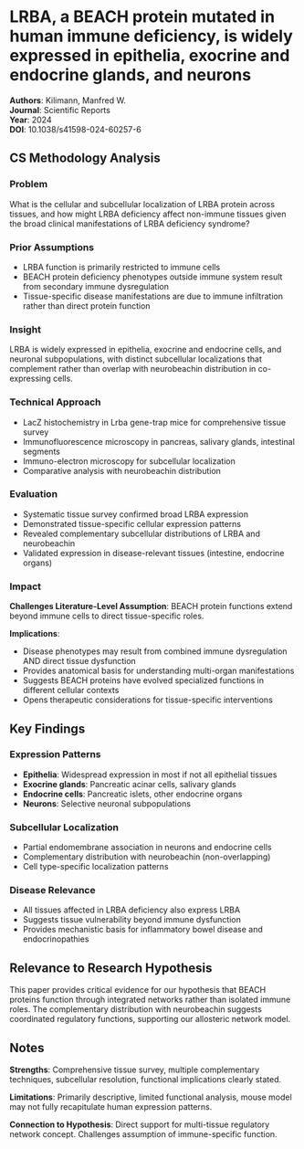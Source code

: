# LRBA, a BEACH protein mutated in human immune deficiency, is widely expressed in epithelia, exocrine and endocrine glands, and neurons

**Authors**: Kilimann, Manfred W.  
**Journal**: Scientific Reports  
**Year**: 2024  
**DOI**: 10.1038/s41598-024-60257-6  

## CS Methodology Analysis

### Problem
What is the cellular and subcellular localization of LRBA protein across tissues, and how might LRBA deficiency affect non-immune tissues given the broad clinical manifestations of LRBA deficiency syndrome?

### Prior Assumptions
- LRBA function is primarily restricted to immune cells
- BEACH protein deficiency phenotypes outside immune system result from secondary immune dysregulation
- Tissue-specific disease manifestations are due to immune infiltration rather than direct protein function

### Insight
LRBA is widely expressed in epithelia, exocrine and endocrine cells, and neuronal subpopulations, with distinct subcellular localizations that complement rather than overlap with neurobeachin distribution in co-expressing cells.

### Technical Approach
- LacZ histochemistry in Lrba gene-trap mice for comprehensive tissue survey
- Immunofluorescence microscopy in pancreas, salivary glands, intestinal segments
- Immuno-electron microscopy for subcellular localization
- Comparative analysis with neurobeachin distribution

### Evaluation
- Systematic tissue survey confirmed broad LRBA expression
- Demonstrated tissue-specific cellular expression patterns
- Revealed complementary subcellular distributions of LRBA and neurobeachin
- Validated expression in disease-relevant tissues (intestine, endocrine organs)

### Impact
**Challenges Literature-Level Assumption**: BEACH protein functions extend beyond immune cells to direct tissue-specific roles.

**Implications**:
- Disease phenotypes may result from combined immune dysregulation AND direct tissue dysfunction
- Provides anatomical basis for understanding multi-organ manifestations
- Suggests BEACH proteins have evolved specialized functions in different cellular contexts
- Opens therapeutic considerations for tissue-specific interventions

## Key Findings

### Expression Patterns
- **Epithelia**: Widespread expression in most if not all epithelial tissues
- **Exocrine glands**: Pancreatic acinar cells, salivary glands
- **Endocrine cells**: Pancreatic islets, other endocrine organs  
- **Neurons**: Selective neuronal subpopulations

### Subcellular Localization
- Partial endomembrane association in neurons and endocrine cells
- Complementary distribution with neurobeachin (non-overlapping)
- Cell type-specific localization patterns

### Disease Relevance
- All tissues affected in LRBA deficiency also express LRBA
- Suggests tissue vulnerability beyond immune dysfunction
- Provides mechanistic basis for inflammatory bowel disease and endocrinopathies

## Relevance to Research Hypothesis

This paper provides critical evidence for our hypothesis that BEACH proteins function through integrated networks rather than isolated immune roles. The complementary distribution with neurobeachin suggests coordinated regulatory functions, supporting our allosteric network model.

## Notes

**Strengths**: Comprehensive tissue survey, multiple complementary techniques, subcellular resolution, functional implications clearly stated.

**Limitations**: Primarily descriptive, limited functional analysis, mouse model may not fully recapitulate human expression patterns.

**Connection to Hypothesis**: Direct support for multi-tissue regulatory network concept. Challenges assumption of immune-specific function.